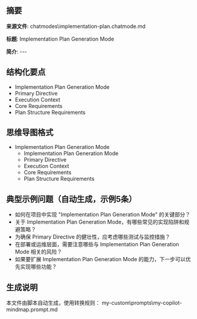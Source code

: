 ## 摘要

**来源文件**: chatmodes\implementation-plan.chatmode.md

**标题**: Implementation Plan Generation Mode

**简介**: ---

## 结构化要点

- Implementation Plan Generation Mode
- Primary Directive
- Execution Context
- Core Requirements
- Plan Structure Requirements

## 思维导图格式

- Implementation Plan Generation Mode
  - Implementation Plan Generation Mode
  - Primary Directive
  - Execution Context
  - Core Requirements
  - Plan Structure Requirements

## 典型示例问题（自动生成，示例5条）

- 如何在项目中实现 "Implementation Plan Generation Mode" 的关键部分？
- 关于 Implementation Plan Generation Mode，有哪些常见的实现陷阱和规避策略？
- 为确保 Primary Directive 的健壮性，应考虑哪些测试与监控措施？
- 在部署或运维层面，需要注意哪些与 Implementation Plan Generation Mode 相关的风险？
- 如果要扩展 Implementation Plan Generation Mode 的能力，下一步可以优先实现哪些功能？

## 生成说明

本文件由脚本自动生成，使用转换规则： my-custom\prompts\my-copilot-mindmap.prompt.md
